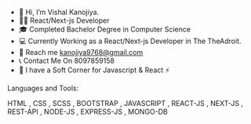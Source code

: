 - 👋 Hi, I’m Vishal Kanojiya.
- 👨‍💻 React/Next-js Developer  
- 🎓 Completed Bachelor Degree in Computer Science
- 💻 Currently Working as a React/Next-js Developer in The TheAdroit.
- 📩 Reach me kanojiya9768@gmail.com
- 📞 Contact Me On 8097859158
- 🌱 I have a Soft Corner for Javascript & React ⚡

Languages and Tools:

HTML , CSS , SCSS , BOOTSTRAP , JAVASCRIPT , REACT-JS , NEXT-JS , REST-API , NODE-JS , EXPRESS-JS , MONGO-DB
